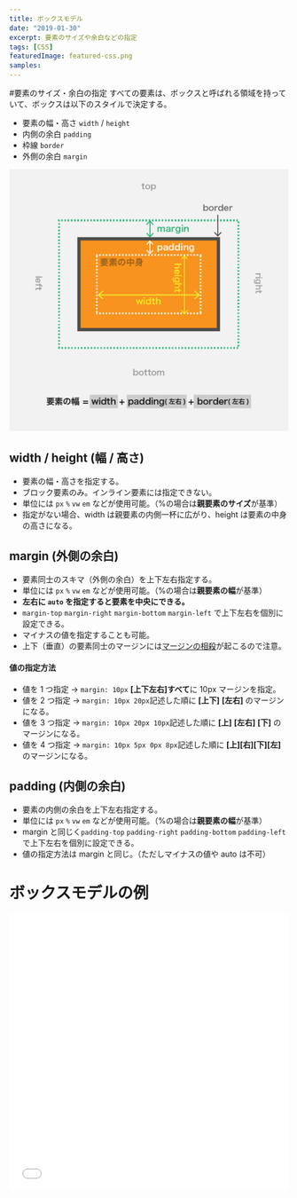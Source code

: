 ```yaml
---
title: ボックスモデル
date: "2019-01-30"
excerpt: 要素のサイズや余白などの指定
tags: [CSS]
featuredImage: featured-css.png
samples:
---
```


#要素のサイズ・余白の指定
すべての要素は、ボックスと呼ばれる領域を持っていて、ボックスは以下のスタイルで決定する。

- 要素の幅・高さ `width` / `height`
- 内側の余白 `padding`
- 枠線 `border`
- 外側の余白 `margin`

![ボックス](./box-model.png)

## width / height (幅 / 高さ)

- 要素の幅・高さを指定する。
- ブロック要素のみ。インライン要素には指定できない。
- 単位には `px` `%` `vw` `em` などが使用可能。（%の場合は**親要素のサイズ**が基準）
- 指定がない場合、width は親要素の内側一杯に広がり、height は要素の中身の高さになる。

## margin (外側の余白)

- 要素同士のスキマ（外側の余白）を上下左右指定する。
- 単位には `px` `%` `vw` `em` などが使用可能。（%の場合は**親要素の幅**が基準）
- **左右に `auto` を指定すると要素を中央にできる。**
- `margin-top` `margin-right` `margin-bottom` `margin-left` で上下左右を個別に設定できる。
- マイナスの値を指定することも可能。
- 上下（垂直）の要素同士のマージンには[マージンの相殺](https://coliss.com/articles/build-websites/operation/css/about-collapsing-margins.html)が起こるので注意。

#### 値の指定方法

- 値を 1 つ指定 → `margin: 10px` **[上下左右]すべて**に 10px マージンを指定。
- 値を 2 つ指定 → `margin: 10px 20px`記述した順に **[上下]** **[左右]** のマージンになる。
- 値を 3 つ指定 → `margin: 10px 20px 10px`記述した順に **[上]** **[左右]** **[下]** のマージンになる。
- 値を 4 つ指定 → `margin: 10px 5px 0px 8px`記述した順に **[上][右][下][左]** のマージンになる。

## padding (内側の余白)

- 要素の内側の余白を上下左右指定する。
- 単位には `px` `%` `vw` `em` などが使用可能。（%の場合は**親要素の幅**が基準）
- margin と同じく`padding-top` `padding-right` `padding-bottom` `padding-left` で上下左右を個別に設定できる。
- 値の指定方法は margin と同じ。（ただしマイナスの値や auto は不可）

# ボックスモデルの例

<iframe height="500" style="width: 100%;" scrolling="no" title="Box Model" src="//codepen.io/RsakaiForEducation/embed/MRpbqP/?height=265&theme-id=0&default-tab=result" frameborder="no" allowtransparency="true" allowfullscreen="true">
  See the Pen <a href='https://codepen.io/RsakaiForEducation/pen/MRpbqP/'>Box Model</a> by R Sakai
  (<a href='https://codepen.io/RsakaiForEducation'>@RsakaiForEducation</a>) on <a href='https://codepen.io'>CodePen</a>.
</iframe>

